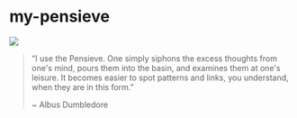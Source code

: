 # my-pensieve

![](https://media1.tenor.com/images/eac3e46ebdd930dfaa36f20fbe8a2638/tenor.gif?itemid=11066644)

>“I use the Pensieve. One simply siphons the excess thoughts from one's mind, 
>pours them into the basin, and examines them at one's leisure. 
>It becomes easier to spot patterns and links, you understand, when they are in this form.”
>
> ~ Albus Dumbledore
